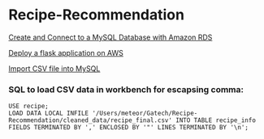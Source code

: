 # Recipe-Recommendation
[Create and Connect to a MySQL Database with Amazon RDS](https://aws.amazon.com/getting-started/tutorials/create-mysql-db/)

[Deploy a flask application on AWS](https://medium.com/@rodkey/deploying-a-flask-application-on-aws-a72daba6bb80)

[Import CSV file into MySQL](https://dev.mysql.com/doc/workbench/en/wb-admin-export-import-table.html)


### SQL to load CSV data in workbench for escapsing comma:
```
USE recipe;
LOAD DATA LOCAL INFILE '/Users/meteor/Gatech/Recipe-Recommendation/cleaned_data/recipe_final.csv' INTO TABLE recipe_info FIELDS TERMINATED BY ',' ENCLOSED BY '"' LINES TERMINATED BY '\n';
```
